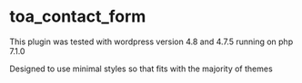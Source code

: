 # toa_contact_form
<p>This plugin was tested with wordpress version 4.8 and 4.7.5 running on php 7.1.0</p>
<p>Designed to use minimal styles so that fits with the majority of themes</p>
